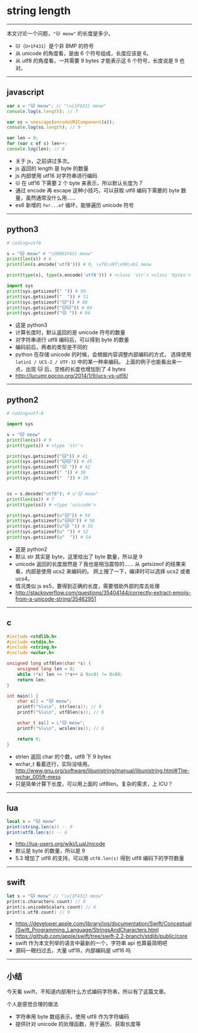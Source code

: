 # string length

---

本文讨论一个问题，`"🐱 meow"` 的长度是多少。

+ `🐱`（`U+1F431`）是个非 BMP 的符号
+ 从 unicode 的角度看，是由 6 个符号组成，长度应该是 6。
+ 从 utf8 的角度看，一共需要 9 bytes 才能表示这 6 个符号，长度说是 9 也对。

---

## javascript

```js
var s = "🐱 meow"; // "\u{1F431} meow"
console.log(s.length); // 7

var ss = unescape(encodeURIComponent(s));
console.log(ss.length); // 9

var len = 0;
for (var c of s) len++;
console.log(len); // 6
```

+ 关于 js，之前讲过多次。
+ js 返回的 length 是 byte 的数量
+ js 内部使用 utf16 对字符串进行编码
+ `🐱` 在 utf16 下需要 2 个 byte 来表示，所以默认长度为 7
+ 通过 encode 再 escape 这种小技巧，可以获取 utf8 编码下需要的 byte 数量，虽然通常没什么用……
+ es6 新增的 `for...of` 循环，能够遍历 unicode 符号

---

## python3

```py
# coding=utf8

s = "🐱 meow" # "\U0001F431 meow"
print(len(s)) # 6
print(len(s.encode('utf8'))) # 9, \xf0\x9f\x90\xb1 meow

print(type(s), type(s.encode('utf8'))) # <class 'str'> <class 'bytes'>

import sys
print(sys.getsizeof(" ")) # 50
print(sys.getsizeof("  ")) # 51
print(sys.getsizeof("🐱")) # 80
print(sys.getsizeof("🐱🐱")) # 84
print(sys.getsizeof("🐱 ")) # 84
```

+ 这是 python3
+ 计算长度时，默认返回的是 unicode 符号的数量
+ 对字符串进行 utf8 编码后，可以得到 byte 的数量
+ 编码前后，两者的类型是不同的
+ python 在存储 unicode 的时候，会根据内容调整内部编码的方式，
	选择使用 `latin1 / UCS-2 / UTF-32` 中的某一种来编码。
	上面的例子也能看出来一点，出现 🐱 后，空格的长度也增加到了 4 bytes
+ http://lucumr.pocoo.org/2014/1/9/ucs-vs-utf8/

---

## python2

```py
# coding=utf-8

import sys

s = "🐱 meow"
print(len(s)) # 9
print(type(s)) # <type 'str'>

print(sys.getsizeof("🐱")) # 41
print(sys.getsizeof("🐱🐱")) # 45
print(sys.getsizeof("🐱 ")) # 42
print(sys.getsizeof(" ")) # 38
print(sys.getsizeof("  ")) # 39


ss = s.decode("utf8"); # u"🐱 meow"
print(len(ss)) # 7
print(type(ss)) # <type 'unicode'>

print(sys.getsizeof(u"🐱")) # 54
print(sys.getsizeof(u"🐱🐱")) # 58
print(sys.getsizeof(u"🐱 ")) # 56
print(sys.getsizeof(u" ")) # 52
print(sys.getsizeof(u"  ")) # 54
```

+ 这是 python2
+ 默认 str 其实是 byte，这里给出了 byte 数量，所以是 9
+ unicode 返回的长度居然是 7 我也是相当震惊的……
	从 getsizeof 的结果来看，内部是使用 ucs2 来编码的。
	网上搜了一下，编译时可以选择 ucs2 或者 ucs4。
+ 情况类似 js es5，要得到正确的长度，需要借助外部的库去处理
+ http://stackoverflow.com/questions/35404144/correctly-extract-emojis-from-a-unicode-string/35462951

---

## c

```c
#include <stdlib.h>
#include <stdio.h>
#include <string.h>
#include <wchar.h>

unsigned long utf8len(char *s) {
	unsigned long len = 0;
	while (*s) len += (*s++ & 0xc0) != 0x80;
	return len;
}

int main() {
	char s[] = "🐱 meow";
	printf("%lu\n", strlen(s)); // 9
	printf("%lu\n", utf8len(s)); // 6

	wchar_t ss[] = L"🐱 meow";
	printf("%lu\n", wcslen(ss)); // 6

	return 0;
}
```

+ strlen 返回 char 的个数，utf8 下 9 bytes
+ wchar_t 看着还行，实际没啥用。http://www.gnu.org/software/libunistring/manual/libunistring.html#The-wchar_005ft-mess
+ 只是简单计算下长度，可以用上面的 utf8len。复杂的需求，上 ICU？

---

## lua

```lua
local s = "🐱 meow"
print(string.len(s)) -- 9
print(utf8.len(s)) -- 6
```

+ http://lua-users.org/wiki/LuaUnicode
+ 默认是 byte 的数量，所以是 9
+ 5.3 增加了 utf8 的支持，可以用 `utf8.len(s)` 得到 utf8 编码下的字符数量

---

## swift

```swift
let s = "🐱 meow" // "\u{1F431} meow"
print(s.characters.count) // 6
print(s.unicodeScalars.count) // 6
print(s.utf8.count) // 9
```

+ https://developer.apple.com/library/ios/documentation/Swift/Conceptual/Swift_Programming_Language/StringsAndCharacters.html
+ https://github.com/apple/swift/tree/swift-2.2-branch/stdlib/public/core
+ swift 作为本文列举的语言中最新的一个，字符串 api 也算最简明吧
+ 源码一眼扫过去，大量 utf16，内部编码是 utf16 吗

---

## 小结

今天看 swift，不知道内部用什么方式编码字符串，所以有了这篇文章。

个人是感觉合理的做法
+ 字符串用 byte 数组表示，使用 utf8 作为字符编码
+ 提供针对 unicode 的处理函数，用于遍历、获取长度等
